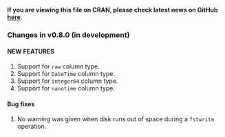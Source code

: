 
**If you are viewing this file on CRAN, please check latest news on GitHub [here](https://github.com/fstpackage/fst/blob/develop/NEWS.md).**

### Changes in v0.8.0 (in development)

#### NEW FEATURES

1. Support for `raw` column type.
2. Support for `DateTime` column type.
3. Support for `integer64` column type.
4. Support for `nanotime` column type.


#### Bug fixes

1. No warning was given when disk runs out of space during a `fstwrite` operation. 